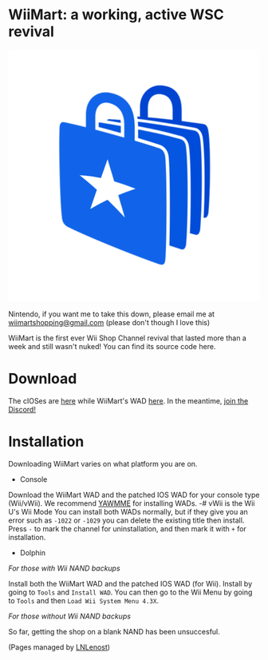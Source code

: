 # WiiMart: a working, active WSC revival

<img src="WiiMart_star_logo.png" alt="WiiMart's logo">

Nintendo, if you want me to take this down, please email me at wiimartshopping@gmail.com
(please don't though I love this)

WiiMart is the first ever Wii Shop Channel revival that lasted more than a week and still wasn't nuked!
You can find its source code here.

# Download
The cIOSes are [here](https://wiimart.github.io/website/cIOS/) while WiiMart's WAD [here](https://wiimart.github.io/website/wad/).
In the meantime, [join the Discord!](https://dsc.gg/WiiMart)

# Installation
Downloading WiiMart varies on what platform you are on.

- Console

Download the WiiMart WAD and the patched IOS WAD for your console type (Wii/vWii). We recommend [YAWMME](https://oscwii.org/library/app/yawmME) for installing WADs.
-# vWii is the Wii U's Wii Mode
You can install both WADs normally, but if they give you an error such as `-1022` or `-1029` you can delete the existing title then install. Press `-` to mark the channel for uninstallation, and then mark it with `+` for installation.

- Dolphin

*For those with Wii NAND backups*

Install both the WiiMart WAD and the patched IOS WAD (for Wii). Install by going to `Tools` and `Install WAD`. You can then go to the Wii Menu by going to `Tools` and then `Load Wii System Menu 4.3X`.

*For those without Wii NAND backups*

So far, getting the shop on a blank NAND has been unsuccesful.




(Pages managed by [LNLenost](https://github.com/LNLenost))
